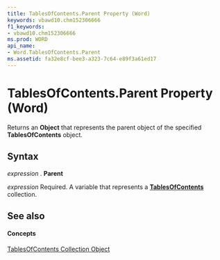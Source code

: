 ```yaml
---
title: TablesOfContents.Parent Property (Word)
keywords: vbawd10.chm152306666
f1_keywords:
- vbawd10.chm152306666
ms.prod: WORD
api_name:
- Word.TablesOfContents.Parent
ms.assetid: fa32e8cf-bee3-a323-7c64-e89f3a61ed17
---
```



# TablesOfContents.Parent Property (Word)

Returns an  **Object** that represents the parent object of the specified **TablesOfContents** object.


## Syntax

 _expression_ . **Parent**

 _expression_ Required. A variable that represents a **[TablesOfContents](tablesofcontents-object-word.md)** collection.


## See also


#### Concepts


[TablesOfContents Collection Object](tablesofcontents-object-word.md)

